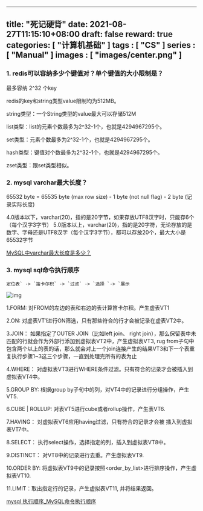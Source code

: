 
---
title: "死记硬背"
date: 2021-08-27T11:15:10+08:00
draft: false
reward: true
categories: [
"计算机基础"
]
tags : [
"CS"
]
series : [
"Manual"
]
images : [
"images/center.png"
]
---

[comment]: <> (# 死记硬背)

### 1. redis可以容纳多少个键值对？单个键值的大小限制是？

最多容纳 2^32 个key

redis的key和string类型value限制均为512MB。

string类型：一个String类型的value最大可以存储512M

list类型：list的元素个数最多为2^32-1个，也就是4294967295个。

set类型：元素个数最多为2^32-1个，也就是4294967295个。

hash类型：键值对个数最多为2^32-1个，也就是4294967295个。

zset类型：跟set类型相似。

### 2. mysql varchar最大长度？

65532 byte = 65535 byte (max row size) - 1 byte (not null flag) - 2 byte (记录实际长度)

4.0版本以下，varchar(20)，指的是20字节，如果存放UTF8汉字时，只能存6个（每个汉字3字节）
5.0版本以上，varchar(20)，指的是20字符，无论存放的是数字、字母还是UTF8汉字（每个汉字3字节），都可以存放20个，最大大小是65532字节

[MySQL中varchar最大长度是多少？](https://www.cnblogs.com/gomysql/p/3615897.html)

### 3. mysql sql命令执行顺序

```
定位表` -> `笛卡尔积` -> `过滤` -> `选择 `-> `展示
```

![img](https://picgo.6and.ltd/img/img_600d49be042d2.png)

1.FORM: 对FROM的左边的表和右边的表计算笛卡尔积。产生虚表VT1

2.ON: 对虚表VT1进行ON筛选，只有那些符合<join-condition>的行才会被记录在虚表VT2中。

3.JOIN： 如果指定了OUTER JOIN（比如left join、 right join），那么保留表中未匹配的行就会作为外部行添加到虚拟表VT2中，产生虚拟表VT3, rug from子句中包含两个以上的表的话，那么就会对上一个join连接产生的结果VT3和下一个表重复执行步骤1~3这三个步骤，一直到处理完所有的表为止

4.WHERE： 对虚拟表VT3进行WHERE条件过滤。只有符合<where-condition>的记录才会被插入到虚拟表VT4中。

5.GROUP BY: 根据group by子句中的列，对VT4中的记录进行分组操作，产生VT5.

6.CUBE | ROLLUP: 对表VT5进行cube或者rollup操作，产生表VT6.

7.HAVING： 对虚拟表VT6应用having过滤，只有符合<having-condition>的记录才会被 插入到虚拟表VT7中。

8.SELECT： 执行select操作，选择指定的列，插入到虚拟表VT8中。

9.DISTINCT： 对VT8中的记录进行去重。产生虚拟表VT9.

10.ORDER BY: 将虚拟表VT9中的记录按照<order_by_list>进行排序操作，产生虚拟表VT10.

11.LIMIT：取出指定行的记录，产生虚拟表VT11, 并将结果返回。

[mysql 执行顺序_MySQL命令执行顺序](https://blog.csdn.net/weixin_39963080/article/details/110866375)
